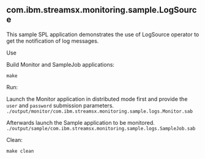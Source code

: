 ## com.ibm.streamsx.monitoring.sample.LogSource

This sample SPL application demonstrates the use of LogSource operator to get the notification of log messages.

Use

Build Monitor and SampleJob applications:

`make`

Run:

Launch the Monitor application in distributed mode first and provide the `user` and `password` submission parameters.
`./output/monitor/com.ibm.streamsx.monitoring.sample.logs.Monitor.sab`

Afterwards launch the Sample application to be monitored.
`./output/sample/com.ibm.streamsx.monitoring.sample.logs.SampleJob.sab`


Clean:

`make clean`

